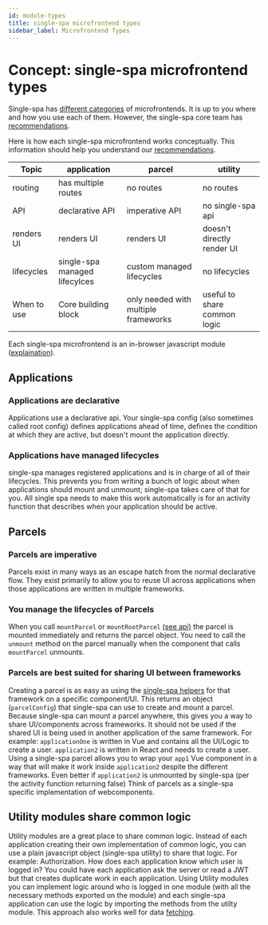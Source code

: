 ```yaml
---
id: module-types
title: single-spa microfrontend types
sidebar_label: Microfrontend Types
---
```


# Concept: single-spa microfrontend types

Single-spa has [different categories](/docs/microfrontends-concept#types-of-microfrontends) of microfrontends. It is up to you where and how you use each of them. However, the single-spa core team has [recommendations](/docs/recommended-setup/#applications-versus-parcels-versus-utility-modules).

Here is how each single-spa microfrontend works conceptually. This information should help you understand our [recommendations](/docs/recommended-setup/#applications-versus-parcels-versus-utility-modules).

| Topic                | application                       | parcel                               | utility                              |
| -------------------- | --------------------------------- | ------------------------------------ | ------------------------------------ |
| routing              | has multiple routes               | no routes                            | no routes                            |
| API                  | declarative API                   | imperative API                       | no single-spa api                    |
| renders UI           | renders UI                        | renders UI                           | doesn't directly render UI           |
| lifecycles           | single-spa managed lifecylces     | custom managed lifecycles            | no lifecycles                        |
| When to use          | Core building block               | only needed with multiple frameworks | useful to share common logic         |

Each single-spa microfrontend is an in-browser javascript module ([explaination](/docs/recommended-setup#in-browser-versus-build-time-modules)).

## Applications

### Applications are declarative
Applications use a declarative api. Your single-spa config (also sometimes called root config) defines applications ahead of time, defines the condition at which they are active, but doesn't mount the application directly.

### Applications have managed lifecycles
single-spa manages registered applications and is in charge of all of their lifecycles. This prevents you from writing a bunch of logic about when applications should mount and unmount; single-spa takes care of that for you.
All single spa needs to make this work automatically is for an activity function that describes when your application should be active.

## Parcels

### Parcels are imperative
Parcels exist in many ways as an escape hatch from the normal declarative flow. They exist primarily to allow you to reuse UI across applications when those applications are written in multiple frameworks.

### You manage the lifecycles of Parcels
When you call `mountParcel` or `mountRootParcel` [(see api)](/docs/parcels-api) the parcel is mounted immediately and returns the parcel object. You need to call the `unmount` method on the parcel manually when the component that calls `mountParcel` unmounts.

### Parcels are best suited for sharing UI between frameworks
Creating a parcel is as easy as using the [single-spa helpers](/docs/ecosystem#help-for-frameworks) for that framework on a specific component/UI. This returns an object (`parcelConfig`) that single-spa can use to create and mount a parcel.
Because single-spa can mount a parcel anywhere, this gives you a way to share UI/components across frameworks. It should not be used if the shared UI is being used in another application of the same framework.
For example: `applicationOne` is written in Vue and contains all the UI/Logic to create a user. `application2` is written in React and needs to create a user. Using a single-spa parcel allows you to wrap your `app1` Vue component
in a way that will make it work inside `application2` despite the different frameworks. Even better if `application2` is unmounted by single-spa (per the activity function returning false)
Think of parcels as a single-spa specific implementation of webcomponents.

## Utility modules share common logic
Utility modules are a great place to share common logic. Instead of each application creating their own implementation of common logic, you can use a plain javascript object (single-spa utility) to share that logic.
For example: Authorization. How does each application know which user is logged in? You could have each application ask the server or read a JWT but that creates duplicate work in each application.
Using Utility modules you can implement logic around who is logged in one module (with all the necessary methods exported on the module) and each single-spa application can use the logic by importing the methods from the utilty module.
This approach also works well for data [fetching](/docs/recommended-setup#api-data).
